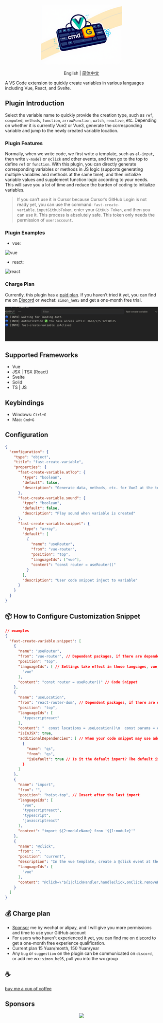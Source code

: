 <p align="center">
<img height="200" src="./assets/kv.png" alt="fast-create-variable">
</p>
<p align="center"> English | <a href="./README_zh.md">简体中文</a></p>

A VS Code extension to quickly create variables in various languages including Vue, React, and Svelte.

## Plugin Introduction

Select the variable name to quickly provide the creation type, such as `ref`, `computed`, `methods`, `function`, `arrowFunction`, `watch`, `reactive`, etc. Depending on whether it is currently Vue2 or Vue3, generate the corresponding variable and jump to the newly created variable location.

### Plugin Features

Normally, when we write code, we first write a template, such as `el-input`, then write `v-model` or `@click` and other events, and then go to the top to define `ref` or `function`. With this plugin, you can directly generate corresponding variables or methods in JS logic (supports generating multiple variables and methods at the same time), and then initialize variable values and supplement function logic according to your needs. This will save you a lot of time and reduce the burden of coding to initialize variables.

> If you can’t use it in Cursor because Cursor’s GitHub Login is not ready yet, you can use the command: `fast-create-variable.inputGithubToken`, enter your `GitHub Token`, and then you can use it. This process is absolutely safe. This token only needs the permission of `user:account`.

### Plugin Examples

- vue:

![vue](./assets/vue.gif)

- react:

![react](./assets/react.gif)

### Charge Plan

Currently, this plugin has a [paid plan](#-charge-plan). If you haven’t tried it yet, you can find me on [Discord](https://discord.com/invite/ZnjxzMKWNW) or wechat: `simon_he95` and get a one-month free trial.

![auth](./assets/auth.png)

## Supported Frameworks

- Vue
- JSX | TSX (React)
- Svelte
- Solid
- TS | JS

## Keybindings

- Windows: `Ctrl+G`
- Mac: `Cmd+G`

## Configuration

```json
{
  "configuration": {
    "type": "object",
    "title": "fast-create-variable",
    "properties": {
      "fast-create-variable.atTop": {
        "type": "boolean",
        "default": false,
        "description": "Generate data, methods, etc. for Vue2 at the top or at the bottom"
      },
      "fast-create-variable.sound": {
        "type": "boolean",
        "default": false,
        "description": "Play sound when variable is created"
      },
      "fast-create-variable.snippet": {
        "type": "array",
        "default": [
          {
            "name": "useRouter",
            "from": "vue-router",
            "position": "top",
            "languageIds": ["vue"],
            "content": "const router = useRouter()"
          }
        ],
        "description": "User code snippet inject to variable"
      }
    }
  }
}
```

## 📦 How to Configure Customization Snippet
```json
// examples
{
  "fast-create-variable.snippet": [
    {
      "name": "useRouter",
      "from": "vue-router", // Dependent packages, if there are dependent packages, it will automatically determine whether to import them in the header
      "position": "top",
      "languageIds": [ // Settings take effect in those languages, vue, typescriptreact, typescript, javascriptreact, vue-vine
        "vue"
      ],
      "content": "const router = useRouter()" // Code Snippet
    },
    {
      "name": "useLocation",
      "from": "react-router-dom", // Dependent packages, if there are dependent packages, it will automatically determine whether to import them in the header
      "position": "top",
      "languageIds": [
        "typescriptreact"
      ],
      "content": "  const locations = useLocation()\n  const params = qs.parse(locations.search, { ignoreQueryPrefix: true })",
      "isInJSX": true,
      "additionalDependencies": [ // When your code snippet may use additional dependencies, you can configure them here
        {
          "name": "qs",
          "from": "qs",
          "isDefault": true // Is it the default import? The default is false. If it is false, { qs } will be imported.
        }
      ]
    },
    {
      "name": "import",
      "from": "",
      "position": "hoist-top", // Insert after the last import
      "languageIds": [
        "vue",
        "typescriptreact",
        "typescript",
        "javascriptreact"
      ],
      "content": "import ${2:moduleName} from '${1:module}'"
    },
    {
      "name": "@click",
      "from": "",
      "position": "current",
      "description": "In the vue template, create a @click event at the current location",
      "languageIds": [
        "vue"
      ],
      "content": "@click=\"${1|clickHandler,handleClick,onClick,removeHandler,onRemove,closeHandler,onClose,openHandler,onOpen,submitHandler,onSubmit,onLogin,onLogout,toggleHandler,onToggle,showHandler,onShow,hideHandler,onHide|}$2\""
    }
  ]
}
```

## 💰 Charge plan

- [Sponsor](https://github.com/Simon-He95/sponsor) me by wechat or alipay, and I will give you more permissions and time to use your GitHub account
- For users who haven't experienced it yet, you can find me on [discord](https://discord.gg/acz4n2jx2v) to get a one-month free experience qualification.
- Current plan 15 Yuan/month, 150 Yuan/year
- Any `bug` or `suggestion` on the plugin can be communicated on `discord`, or add me wx: `simon_he95`, pull you into the wx group

## :coffee:

[buy me a cup of coffee](https://github.com/Simon-He95/sponsor)

## Sponsors

<p align="center">
  <a href="https://cdn.jsdelivr.net/gh/Simon-He95/sponsor@main/sponsors.svg">
    <img src="https://cdn.jsdelivr.net/gh/Simon-He95/sponsor@main/sponsors.png"/>
  </a>
</p>
